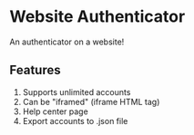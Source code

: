 # Website Authenticator
An authenticator on a website!
## Features
1. Supports unlimited accounts
2. Can be "iframed" (iframe HTML tag)
3. Help center page
4. Export accounts to .json file
